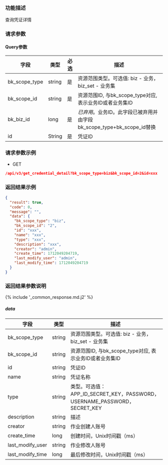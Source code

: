 ### 功能描述

查询凭证详情

### 请求参数

#### Query参数

| 字段            | 类型     | 必选 | 描述                                                |
|---------------|--------|----|---------------------------------------------------|
| bk_scope_type | string | 是  | 资源范围类型。可选值: biz - 业务，biz_set - 业务集                |
| bk_scope_id   | string | 是  | 资源范围ID, 与bk_scope_type对应, 表示业务ID或者业务集ID           |
| bk_biz_id     | long   | 是  | *已弃用*。业务ID。此字段已被弃用并由字段bk_scope_type+bk_scope_id替换 |
| id            | String | 是  | 凭证ID                                              |

### 请求参数示例

- GET

```json
/api/v3/get_credential_detail?bk_scope_type=biz&bk_scope_id=2&id=xxx
```

### 返回结果示例

```json
{
  "result": true,
  "code": 0,
  "message": "",
  "data": {
    "bk_scope_type": "biz",
    "bk_scope_id": "2",
    "id": "xxx",
    "name": "xxx",
    "type": "xxx",
    "description": "xxx",
    "creator": "admin",
    "create_time": 1712049204719,
    "last_modify_user": "admin",
    "last_modify_time": 1712049204719
  }
}
```

### 返回结果参数说明

{% include '_common_response.md.j2' %}

##### data

| 字段               | 类型     | 描述                                                             |
|------------------|--------|----------------------------------------------------------------|
| bk_scope_type    | string | 资源范围类型。可选值: biz - 业务，biz_set - 业务集                             |
| bk_scope_id      | string | 资源范围ID, 与bk_scope_type对应, 表示业务ID或者业务集ID                        |
| id               | string | 凭证ID                                                           |
| name             | string | 凭证名称                                                           |
| type             | string | 类型。可选值：APP_ID_SECRET_KEY，PASSWORD，USERNAME_PASSWORD，SECRET_KEY |
| description      | string | 描述                                                             |
| creator          | string | 作业创建人账号                                                        |
| create_time      | long   | 创建时间，Unix时间戳（ms）                                               |
| last_modify_user | string | 作业修改人账号                                                        |
| last_modify_time | long   | 最后修改时间，Unix时间戳（ms）                                             |
